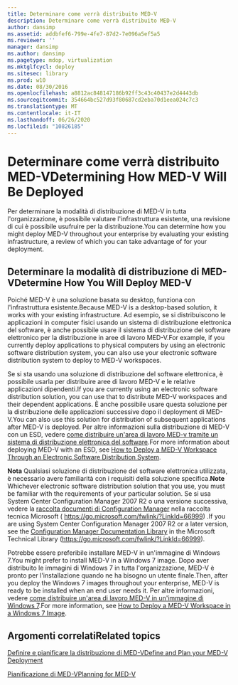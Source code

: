 ```yaml
---
title: Determinare come verrà distribuito MED-V
description: Determinare come verrà distribuito MED-V
author: dansimp
ms.assetid: addbfef6-799e-4fe7-87d2-7e096a5ef5a5
ms.reviewer: ''
manager: dansimp
ms.author: dansimp
ms.pagetype: mdop, virtualization
ms.mktglfcycl: deploy
ms.sitesec: library
ms.prod: w10
ms.date: 08/30/2016
ms.openlocfilehash: a8812ac848147186b92ff3c43c40437e2d4443db
ms.sourcegitcommit: 354664bc527d93f80687cd2eba70d1eea024c7c3
ms.translationtype: MT
ms.contentlocale: it-IT
ms.lasthandoff: 06/26/2020
ms.locfileid: "10826185"
---
```

# <span data-ttu-id="6b869-103">Determinare come verrà distribuito MED-V</span><span class="sxs-lookup"><span data-stu-id="6b869-103">Determining How MED-V Will Be Deployed</span></span>


<span data-ttu-id="6b869-104">Per determinare la modalità di distribuzione di MED-V in tutta l'organizzazione, è possibile valutare l'infrastruttura esistente, una revisione di cui è possibile usufruire per la distribuzione.</span><span class="sxs-lookup"><span data-stu-id="6b869-104">You can determine how you might deploy MED-V throughout your enterprise by evaluating your existing infrastructure, a review of which you can take advantage of for your deployment.</span></span>

## <span data-ttu-id="6b869-105">Determinare la modalità di distribuzione di MED-V</span><span class="sxs-lookup"><span data-stu-id="6b869-105">Determine How You Will Deploy MED-V</span></span>


<span data-ttu-id="6b869-106">Poiché MED-V è una soluzione basata su desktop, funziona con l'infrastruttura esistente.</span><span class="sxs-lookup"><span data-stu-id="6b869-106">Because MED-V is a desktop-based solution, it works with your existing infrastructure.</span></span> <span data-ttu-id="6b869-107">Ad esempio, se si distribuiscono le applicazioni in computer fisici usando un sistema di distribuzione elettronica del software, è anche possibile usare il sistema di distribuzione del software elettronico per la distribuzione in aree di lavoro MED-V.</span><span class="sxs-lookup"><span data-stu-id="6b869-107">For example, if you currently deploy applications to physical computers by using an electronic software distribution system, you can also use your electronic software distribution system to deploy to MED-V workspaces.</span></span>

<span data-ttu-id="6b869-108">Se si sta usando una soluzione di distribuzione del software elettronica, è possibile usarla per distribuire aree di lavoro MED-V e le relative applicazioni dipendenti.</span><span class="sxs-lookup"><span data-stu-id="6b869-108">If you are currently using an electronic software distribution solution, you can use that to distribute MED-V workspaces and their dependent applications.</span></span> <span data-ttu-id="6b869-109">È anche possibile usare questa soluzione per la distribuzione delle applicazioni successive dopo il deployment di MED-V.</span><span class="sxs-lookup"><span data-stu-id="6b869-109">You can also use this solution for distribution of subsequent applications after MED-V is deployed.</span></span> <span data-ttu-id="6b869-110">Per altre informazioni sulla distribuzione di MED-V con un ESD, vedere [come distribuire un'area di lavoro MED-v tramite un sistema di distribuzione elettronica del software](how-to-deploy-a-med-v-workspace-through-an-electronic-software-distribution-system.md).</span><span class="sxs-lookup"><span data-stu-id="6b869-110">For more information about deploying MED-V with an ESD, see [How to Deploy a MED-V Workspace Through an Electronic Software Distribution System](how-to-deploy-a-med-v-workspace-through-an-electronic-software-distribution-system.md).</span></span>

<span data-ttu-id="6b869-111">**Nota**  Qualsiasi soluzione di distribuzione del software elettronica utilizzata, è necessario avere familiarità con i requisiti della soluzione specifica.</span><span class="sxs-lookup"><span data-stu-id="6b869-111">**Note** Whichever electronic software distribution solution that you use, you must be familiar with the requirements of your particular solution.</span></span> <span data-ttu-id="6b869-112">Se si usa System Center Configuration Manager 2007 R2 o una versione successiva, vedere la [raccolta documenti di Configuration Manager](https://go.microsoft.com/fwlink/?LinkId=66999) nella raccolta tecnica Microsoft ( https://go.microsoft.com/fwlink/?LinkId=66999) .</span><span class="sxs-lookup"><span data-stu-id="6b869-112">If you are using System Center Configuration Manager 2007 R2 or a later version, see the [Configuration Manager Documentation Library](https://go.microsoft.com/fwlink/?LinkId=66999) in the Microsoft Technical Library (https://go.microsoft.com/fwlink/?LinkId=66999).</span></span>

 

<span data-ttu-id="6b869-113">Potrebbe essere preferibile installare MED-V in un'immagine di Windows 7.</span><span class="sxs-lookup"><span data-stu-id="6b869-113">You might prefer to install MED-V in a Windows 7 image.</span></span> <span data-ttu-id="6b869-114">Dopo aver distribuito le immagini di Windows 7 in tutta l'organizzazione, MED-V è pronto per l'installazione quando ne ha bisogno un utente finale.</span><span class="sxs-lookup"><span data-stu-id="6b869-114">Then, after you deploy the Windows 7 images throughout your enterprise, MED-V is ready to be installed when an end user needs it.</span></span> <span data-ttu-id="6b869-115">Per altre informazioni, vedere [come distribuire un'area di lavoro MED-V in un'immagine di Windows 7](how-to-deploy-a-med-v-workspace-in-a-windows-7-image.md).</span><span class="sxs-lookup"><span data-stu-id="6b869-115">For more information, see [How to Deploy a MED-V Workspace in a Windows 7 Image](how-to-deploy-a-med-v-workspace-in-a-windows-7-image.md).</span></span>

## <span data-ttu-id="6b869-116">Argomenti correlati</span><span class="sxs-lookup"><span data-stu-id="6b869-116">Related topics</span></span>


[<span data-ttu-id="6b869-117">Definire e pianificare la distribuzione di MED-V</span><span class="sxs-lookup"><span data-stu-id="6b869-117">Define and Plan your MED-V Deployment</span></span>](define-and-plan-your-med-v-deployment.md)

[<span data-ttu-id="6b869-118">Pianificazione di MED-V</span><span class="sxs-lookup"><span data-stu-id="6b869-118">Planning for MED-V</span></span>](planning-for-med-v.md)

 

 





